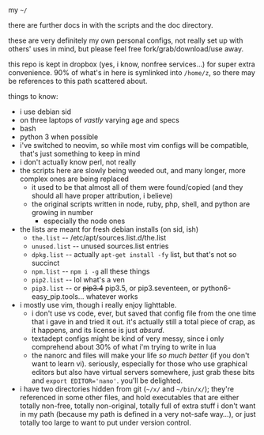 my `~/`

there are further docs in with the scripts and the doc directory.

these are very definitely my own personal configs, not really set up with others' uses in mind, but please feel free fork/grab/download/use away.

this repo is kept in dropbox (yes, i know, nonfree services…) for super extra convenience. 90% of what's in here is symlinked into `/home/z`, so there may be references to this path scattered about.

things to know:

* i use debian sid
* on three laptops of _vastly_ varying age and specs
* bash
* python 3 when possible
* i've switched to neovim, so while most vim configs will be compatible, that's just something to keep in mind
* i don't actually know perl, not really
* the scripts here are slowly being weeded out, and many longer, more complex ones are being replaced
  * it used to be that almost all of them were found/copied (and they should all have proper attribution, i believe)
  * the original scripts written in node, ruby, php, shell, and python are growing in number
    * especially the node ones
* the lists are meant for fresh debian installs (on sid, ish)
  * `the.list`  --  /etc/apt/sources.list.d/the.list
  * `unused.list`  --  unused sources.list entries
  * `dpkg.list`  --  actually `apt-get install -fy` list, but that's not so succinct
  * `npm.list`  --  `npm i -g` all these things
  * `pip2.list`  --  lol what's a ven
  * `pip3.list`  --  or ~~pip3.4~~ pip3.5, or pip3.seventeen, or python6-easy_pip.tools... whatever works
* i mostly use vim, though i really enjoy lighttable.
  * i don't use vs code, ever, but saved that config file from the one time that i gave in and tried it out. it's actually still a total piece of crap, as it happens, and its license is just _absurd_.
  * textadept configs might be kind of very messy, since i only comprehend about 30% of what i'm trying to write in lua
  * the nanorc and files will make your life _so much better_ (if you don't want to learn vi). seriously, especially for those who use graphical editors but also have virtual servers somewhere, just grab these bits and `export EDITOR='nano'`. you'll be delighted.
* i have two directories hidden from git (`~/x/` and `~/bin/x/`); they're referenced in some other files, and hold executables that are either totally non-free, totally non-original, totally full of extra stuff i don't want in my path (because my path is defined in a very not-safe way…), or just totally too large to want to put under version control.

